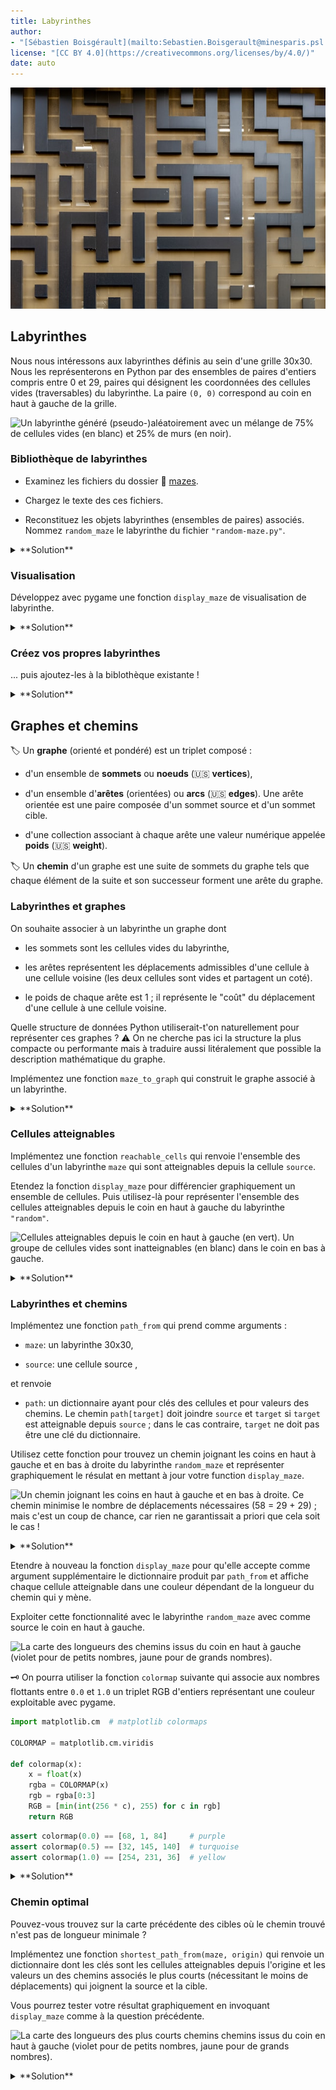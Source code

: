 ```yaml
---
title: Labyrinthes
author: 
- "[Sébastien Boisgérault](mailto:Sebastien.Boisgerault@minesparis.psl.eu), MINES Paris -- PSL"
license: "[CC BY 4.0](https://creativecommons.org/licenses/by/4.0/)"
date: auto
---
```


!["Maze" par [Mitchell Luo](https://unsplash.com/photos/z1c9juteR5c) sur [Unsplash](https://unsplash.com/)](images/mitchell-luo-z1c9juteR5c-unsplash.jpg)

Labyrinthes
--------------------------------------------------------------------------------

Nous nous intéressons aux labyrinthes définis au sein d'une grille 30x30.
Nous les représenterons en Python par des ensembles de paires d'entiers 
compris entre 0 et 29, paires qui désignent les coordonnées des cellules 
vides (traversables) du labyrinthe. 
La paire `(0, 0)` correspond au coin en haut à gauche de la grille.


![Un labyrinthe généré (pseudo-)aléatoirement avec un mélange de 
75% de cellules vides (en blanc) et 25% de murs (en noir).](images/random-maze.jpg)

### Bibliothèque de labyrinthes

  - Examinez les fichiers du dossier 📁 [mazes](https://github.com/boisgera/python-fr/tree/master/tps/maze/mazes).

  - Chargez le texte des ces fichiers.
  
  - Reconstituez les objets labyrinthes (ensembles de paires) associés.
    Nommez `random_maze` le labyrinthe du fichier
    `"random-maze.py"`.

<details>
<summary>
**Solution**
</summary>

Pour obtenir le labyrinthe du fichier `"random-maze.py"`:

```python
filename = "mazes/random-maze.py"
file = open(filename, mode="r", encoding="utf-8")
random_maze_repr = file.read()
file.close()
random_maze = eval(random_maze_repr)
```

</details>

### Visualisation

Développez avec pygame une fonction `display_maze` de visualisation de labyrinthe.


<details>
<summary>
**Solution**
</summary>

```python
# Pygame
import pygame as pg


# Constants
WIDTH, HEIGHT = 30, 30
CELL_SIZE = 20
FPS = 10
WHITE = (255, 255, 255)
BLACK = (0, 0, 0)

def draw_background(screen):
    screen.fill(BLACK)

def draw_walls(screen, maze):
    h = CELL_SIZE
    for x, y in maze:
        pg.draw.rect(screen, WHITE, (x * h, y * h, h, h))

def display_maze(maze):
    pg.init()
    pg.display.set_caption("Labyrinthes")
    width_height = (WIDTH * CELL_SIZE, HEIGHT * CELL_SIZE)
    screen = pg.display.set_mode(width_height)
    clock = pg.time.Clock()
    while True:
        events = pg.event.get()
        if any(event.type == pg.QUIT for event in events):
            break
        draw_background(screen)
        draw_walls(screen, maze)
        pg.display.update()
        clock.tick(FPS)
    pg.quit()
```

</details>


### Créez vos propres labyrinthes

... puis ajoutez-les à la biblothèque existante !

<details>
<summary>
**Solution**
</summary>

Par exemple pour créer un labyrinthe sans mur :

```python
empty_maze = set()
for y in range(0, HEIGHT):
    for x in range(0, WIDTH):
        empty_maze.add((x, y))
```

Puis pour le sauvegarder 

``` python
empty_maze_repr = repr(empty_maze)
file = open("mazes/empty_maze.py", "w", encoding="utf-8")
file.write(empty_maze_repr)
file.close()
```

</details>


Graphes et chemins
--------------------------------------------------------------------------------


🏷️ Un **graphe** (orienté et pondéré) est un triplet composé :

  - d'un ensemble de **sommets** ou **noeuds** (🇺🇸 **vertices**),

  - d'un ensemble d'**arêtes** (orientées) ou **arcs** (🇺🇸 **edges**). 
    Une arête orientée est une paire composée d'un sommet
    source et d'un sommet cible.

  - d'une collection associant à chaque arête une valeur numérique appelée **poids** (🇺🇸 **weight**).

🏷️ Un **chemin** d'un graphe est une suite de sommets du graphe tels que 
chaque élément de la suite et son successeur forment une arête du graphe.


### Labyrinthes et graphes
On souhaite associer à un labyrinthe un graphe dont

  - les sommets sont les cellules vides du labyrinthe,

  - les arêtes représentent les déplacements admissibles d'une cellule à 
    une cellule voisine (les deux cellules sont vides et partagent un coté). 

  - le poids de chaque arête est 1 ; il représente le "coût" du déplacement
    d'une cellule à une cellule voisine.

Quelle structure de données Python utiliserait-t'on naturellement
pour représenter ces graphes ? 
⚠️ On ne cherche pas ici la structure la plus compacte ou performante 
mais à traduire aussi litéralement que possible la description mathématique 
du graphe.

Implémentez une fonction `maze_to_graph` qui construit le graphe associé 
à un labyrinthe.

<details>
<summary>
**Solution**
</summary>

Il semble naturel de représenter 
les sommets comme un ensemble de paires d'entiers, les arêtes comme un ensemble
de paires de sommets et les poids comme un dictionnaire ayant
comme clés les sommets et comme valeur unique l'entier 1.

```python
def maze_to_graph(maze):
    vertices = set(maze)
    edges = set()
    weights = {}
    for vertex in vertices:
        x, y = vertex
        for (dx, dy) in [(-1, 0), (0, -1), (1, 0), (0, 1)]:
            neighbor = (x + dx, y + dy)
            if neighbor in vertices:
                edge = (vertex, neighbor)
                edges.add(edge)
                weights[edge] = 1
    return (vertices, edges, weights)
  ```

</details>

### Cellules atteignables

Implémentez une fonction `reachable_cells` qui renvoie l'ensemble
des cellules d'un labyrinthe `maze` qui sont atteignables depuis 
la cellule `source`.

Etendez la fonction `display_maze` pour différencier graphiquement 
un ensemble de cellules. Puis utilisez-là pour représenter l'ensemble
des cellules atteignables depuis le coin en haut à gauche du labyrinthe
`"random"`.

![Cellules atteignables depuis le coin en haut à gauche (en vert). 
Un groupe de cellules vides sont inatteignables (en blanc) dans le coin en bas à gauche.](images/reachable-cells.jpg)


<details>
<summary>
**Solution**
</summary>

```python
def reachable_cells(maze, source):
    vertices, edges, _ = maze_to_graph(maze)
    todo = {source}
    done = set()
    while todo:
        current = todo.pop()
        neighbors = {
            v for v in vertices 
            if (current, v) in edges
        }
        for n in neighbors:
            if n not in done:
                todo.add(n)
        done.add(current)
    return done
```

```python
LIGHT_GREEN = (128, 255, 128)

def draw_cells(screen):
    h = CELL_SIZE
    for x, y in cells:
        pg.draw.rect(screen, LIGHT_GREEN, (x * h, y * h, h, h))

def display_maze(maze, cells=None):
    pg.init()
    pg.display.set_caption("Labyrinthes")
    width_height = (WIDTH * CELL_SIZE, HEIGHT * CELL_SIZE)
    screen = pg.display.set_mode(width_height)
    clock = pg.time.Clock()
    while True:
        events = pg.event.get()
        if any(event.type == pg.QUIT for event in events):
            break
        draw_background(screen)
        draw_walls(screen, maze)
        if cells is not None:
            draw_cells(screen)
        pg.display.update()
        clock.tick(FPS)
    pg.quit()
```

```python
TOP_LEFT = (0, 0)
cells = reachable_cells(random_maze, source=TOP_LEFT)
display_maze(random_maze, cells=cells)
```

</details>


### Labyrinthes et chemins 

Implémentez une fonction `path_from` qui prend comme arguments :

  - `maze`: un labyrinthe 30x30,

  - `source`: une cellule source ,
  
et renvoie 

  - `path`: un dictionnaire ayant pour clés des cellules et 
    pour valeurs des chemins. Le chemin `path[target]` doit joindre 
    `source` et `target` si `target` est atteignable depuis `source` ; 
    dans le cas contraire, `target` ne doit pas être une clé du dictionnaire.

Utilisez cette fonction pour trouvez un chemin joignant les coins en haut à
gauche et en bas à droite du labyrinthe `random_maze` et représenter graphiquement
le résulat en mettant à jour votre function `display_maze`.


![Un chemin joignant les coins en haut à gauche et en bas à droite. 
Ce chemin minimise le nombre de déplacements nécessaires
(58 = 29 + 29) ; mais c'est un coup de chance, 
car rien ne garantissait a priori que cela soit le cas !](images/path.jpg)

<details>
<summary>
**Solution**
</summary>

Une solution possible consiste à définir :

```python
def path_from(maze, source):
    vertices, edges, _ = maze_to_graph(maze)
    todo = set()
    done = set()
    path = {}
    if source in maze:
       todo.add(source)
       path[source] = [source]
    while todo:
        current = todo.pop()
        neighbors = {
            v for v in vertices 
            if (current, v) in edges
        }
        for n in neighbors:
            if n not in done and n not in todo:
                path[n] = path[current] + [n]
                todo.add(n)
        done.add(current)
    return path
```

puis à étendre notre fonction `display_maze` de la façon suivante :

```python
PINK = (255, 128, 128)

def draw_path(screen, path):
    h = CELL_SIZE
    for x, y in path:
        pg.draw.rect(screen, PINK, (x * h, y * h, h, h))

def display_maze(maze, cells=None, path=None):
    pg.init()
    pg.display.set_caption("Labyrinthes")
    width_height = (WIDTH * CELL_SIZE, HEIGHT * CELL_SIZE)
    screen = pg.display.set_mode(width_height)
    clock = pg.time.Clock()
    while True:
        events = pg.event.get()
        if any(event.type == pg.QUIT for event in events):
            break
        draw_background(screen)
        draw_walls(screen, maze)
        if cells is not None:
            draw_cells(screen)
        if path is not None:
            draw_path(screen, path)
        pg.display.update()
        clock.tick(FPS)
    pg.quit()
```

On exploite ensuite ces fonctions de la façon suivante:

```python
target_to_path = path_from(random_maze, TOP_LEFT)
BOTTOM_RIGHT = (WIDTH - 1, HEIGHT - 1)
path = target_to_path[BOTTOM_RIGHT]
display_maze(random_maze, path=path)
```
</details>

Etendre à nouveau la fonction `display_maze` pour qu'elle accepte comme
argument supplémentaire le dictionnaire produit par `path_from`  et 
affiche chaque cellule atteignable dans une couleur dépendant 
de la longueur du chemin qui y mène.

Exploiter cette fonctionnalité avec le labyrinthe `random_maze` avec comme
source le coin en haut à gauche.


![La carte des longueurs des chemins issus du coin en haut à gauche (violet
pour de petits nombres, jaune pour de grands nombres).](images/map.jpg)


🗝️ On pourra utiliser la fonction `colormap` suivante qui associe aux nombres
flottants entre `0.0` et `1.0` un triplet RGB d'entiers représentant une couleur 
exploitable avec pygame.

```python
import matplotlib.cm  # matplotlib colormaps

COLORMAP = matplotlib.cm.viridis

def colormap(x):
    x = float(x)
    rgba = COLORMAP(x)
    rgb = rgba[0:3]
    RGB = [min(int(256 * c), 255) for c in rgb]
    return RGB
```

```python
assert colormap(0.0) == [68, 1, 84]     # purple
assert colormap(0.5) == [32, 145, 140]  # turquoise
assert colormap(1.0) == [254, 231, 36]  # yellow
```

<details>
<summary>**Solution**</summary>

```python
def draw_map(screen, map):
    h = CELL_SIZE
    v_max = max(v for v in map.values())
    for (x, y), v in map.items():
        pg.draw.rect(
            screen,
            colormap(float(v / v_max)),
            (x * h, y * h, h, h),
        )

def display_maze(maze, cells=None, path=None, map=None):
    pg.init()
    pg.display.set_caption("Labyrinthes")
    width_height = (WIDTH * CELL_SIZE, HEIGHT * CELL_SIZE)
    screen = pg.display.set_mode(width_height)
    clock = pg.time.Clock()
    while True:
        events = pg.event.get()
        if any(event.type == pg.QUIT for event in events):
            break
        draw_background(screen)
        draw_walls(screen, maze)
        if cells is not None:
            draw_cells(screen, cells)
        if map is not None:
            draw_map(screen, map)
        if path is not None:
            draw_path(screen, path)
        pg.display.update()
        clock.tick(FPS)
    pg.quit()
```

```python
map = {
    target: len(path) - 1 
    for target, path in target_to_path.items()
}
display_maze(random_maze, map=map)
```
</details>

### Chemin optimal 

Pouvez-vous trouvez sur la carte précédente des cibles où le chemin trouvé
n'est pas de longueur minimale ?

Implémentez une fonction `shortest_path_from(maze, origin)` qui renvoie un 
dictionnaire dont les clés sont les cellules atteignables depuis l'origine
et les valeurs un des chemins associés le plus courts (nécessitant le moins
de déplacements) qui joignent la source et la cible.

Vous pourrez tester votre résultat graphiquement en invoquant `display_maze`
comme à la question précédente.

![La carte des longueurs des plus courts chemins chemins issus du coin en haut à gauche (violet
pour de petits nombres, jaune pour de grands nombres).](images/optimal-map.jpg)

<details>
<summary>
**Solution**
</summary>

Par construction, si à chaque cellule cible le chemin associé est le plus court
possible, les longueurs des chemins entre deux cellules vides voisines ne 
peuvent différer que de -1, 0 ou 1. 
Par conséquent, il suffit de constater des écarts de couleurs
importants entre cellules voisines de la carte (correspondant à un écart de
longueur égal au moins à deux) pour en conclure qu'on a trouvé un chemin non
optimale. Et c'est bien le cas à quelques endroits sur la carte des longueurs
associée à l'algorithme `path_from`.

On va donc développer un algorithme nous assurant que la longueur est 
effectivement minimale.

```python
import math

def shortest_path_from(maze, source): 
    vertices, edges, weight = maze_to_graph(maze)
    distance, path = {}, {}
    todo = {source}
    distance[source] = 0
    path[source] = [source]
    while todo:
        current = todo.pop()
        neighbors = {
            v for v in vertices 
            if (current, v) in edges
        }
        for n in neighbors:
            d = distance[current] + weight[(current, n)]
            if d < distance.get(n, math.inf):
                distance[n] = d
                path[n] = path[current] + [n]
                todo.add(n)
    return path
```

On peut tracer la carte de couleurs correspondantes avec :

```python
target_to_path = shortest_path_from(random_maze, TOP_LEFT)
map = {
    target: len(path) - 1 
    for target, path in target_to_path.items()
}
display_maze(random_maze, map=map)
```


</details>

<!--

Performance
--------------------------------------------------------------------------------

Plusieurs stratégies permettent d'améliorer les performances de la recherche
des plus courts chemins, un point qui devient critique quand la taille des
labyrinthes augmente ; notamment le choix de structures de données plus 
efficaces, et choix d'algorithmes plus efficaces.

### Mesure de la performance

Dans tous les cas, pour mesurer les (éventuels) progrès réalisés,
nous pourrons afficher le temps passé à déterminer les chemins optimaux ;
par exemple :

``` python
start = time.time()
path = shortest_path(maze, origin)
stop = time.time()
print(f"elapsed time (secs): {stop - start}")
```

Pour obtenir une image plus précise de ce qui se passe, et savoir dans quelle 
partie du code le temps est passé, on pourra utiliser le projet

  - 🐍 <https://github.com/pyutils/line_profiler>

### Structure de données

La structure de données choisie initialement pour représenter les graphes
n'est pas nécessairement la mieux choisie. Déterminez dans votre algorithme
quelles sont les opérations les plus fréquemment utilisées ; adaptez 
votre représentation des graphes en conséquence et mesure le résultat.

-->

<!--

## Pour aller plus loin

### Algorithmes

Améliorez ensuite l'algorithme lui-même. On pourra notamment étudier le
classique : 

  - 🎓 <https://fr.wikipedia.org/wiki/Algorithme_de_Dijkstra>

-->
